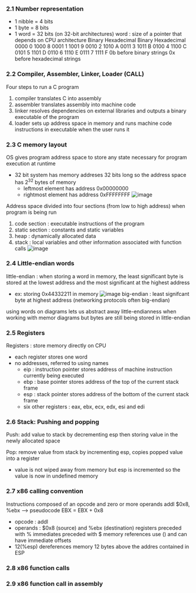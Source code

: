 ### 2.1 Number representation 
- 1 nibble = 4 bits
- 1 byte = 8 bits
- 1 word = 32 bits (on 32-bit architectures)
word : size of a pointer that depends on CPU architecture
Binary	Hexadecimal	Binary	Hexadecimal
0000	  0	          1000	  8
0001	  1	          1001	  9
0010	  2	          1010	  A
0011	  3	          1011	  B
0100	  4	          1100	  C
0101	  5	          1101	  D
0110	  6	          1110	  E
0111  	7	          1111	  F
0b before binary strings
0x before hexadecimal strings

### 2.2 Compiler, Assembler, Linker, Loader (CALL)
Four steps to run a C program
1. compiler translates C into assembly
2. assembler translates assembly into machine code
3. linker resolves dependencies on external libraries and outputs a binary executable of the program
4. loader sets up address space in memory and runs machine code instructions in executable when the user runs it

### 2.3 C memory layout 
OS gives program address space to store any state necessary for program execution at runtime
- 32 bit system has memory addreses 32 bits long so the address space has 2<sup>32</sup> bytes of memory
  - leftmost element has address 0x00000000
  - rightmost element has address 0xFFFFFFFF
![image](https://github.com/user-attachments/assets/33d58e0d-2b27-4f73-a418-1e331456f7f6)

Address space divided into four sections (from low to high address) when program is being run
1. code section : executable instructions of the program
2. static section : constants and static variables
3. heap : dynamically allocated data
4. stack : local variables and other information associated with function calls
![image](https://github.com/user-attachments/assets/8ae92336-12f4-4a8b-a437-92424577eceb)

### 2.4 Little-endian words
little-endian : when storing a word in memory, the least significant byte is stored at the lowest address and the most significant at the highest address
- ex: storing 0x44332211 in memory ![image](https://github.com/user-attachments/assets/a59ade3d-ea99-4c2d-8d66-effb56b7d71e)
big-endian : least signifcant byte at highest address (networking protocols often big-endian)

using words on diagrams lets us abstract away little-endianness when working with memor diagrams but bytes are still being stored in little-endian

### 2.5 Registers
Registers : store memory directly on CPU
- each register stores one word
- no addresses, referred to using names
  - eip : instruction pointer stores address of machine instruction currently being executed
  - ebp : base pointer stores address of the top of the current stack frame
  - esp : stack pointer stores address of the bottom of the current stack frame
  - six other registers : eax, ebx, ecx, edx, esi and edi

### 2.6 Stack: Pushing and popping 
Push: add value to stack by decrementing esp then storing value in the newly allocated space

Pop: remove value from stack by incrementing esp, copies popped value into a register 
- value is not wiped away from memory but esp is incremented so the value is now in undefined memory 

### 2.7 x86 calling convention 
Instructions composed of an opcode and zero or more operands
addl $0x8, %ebx --> pseudocode EBX = EBX + 0x8
- opcode : addl
- operands : $0x8 (source) and %ebx (destination)
registers preceded with %
immediates preceded with $
memory references use () and can have immediate offsets
- 12(%esp) dereferences memory 12 bytes above the addres contained in ESP

### 2.8 x86 function calls 

### 2.9 x86 function call in assembly 

